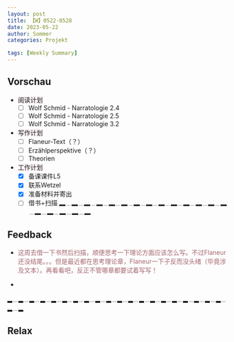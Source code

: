 ```yaml
---
layout: post
title: 【W】0522-0528
date: 2023-05-22
author: Sommer
categories: Projekt

tags: [Weekly Summary]
--- 
```


## Vorschau

- <font style="background:#fcf2f4">阅读计划</font>
  - [ ] Wolf Schmid - Narratologie 2.4
  - [ ] Wolf Schmid - Narratologie 2.5
  - [ ] Wolf Schmid - Narratologie 3.2
- <font style="background:#fcf2f4">写作计划</font>
  - [ ] Flaneur-Text（？）
  - [ ] Erzählperspektive（？）
  - [ ] Theorien
- <font style="background:#fcf2f4">工作计划</font>
  - [x] 备课课件L5
  - [x] 联系Wetzel
  - [x] 准备材料并寄出
  - [ ] 借书+扫描
▂﹍▂﹍▂﹍▂﹍▂﹍▂﹍▂﹍▂﹍▂﹍▂﹍▂﹍▂﹍▂﹍▂﹍▂﹍▂﹍▂﹍▂﹍▂

## Feedback

- <font style="color:#a66870">这周去借一下书然后扫描，顺便思考一下理论方面应该怎么写。不过Flaneur还没结尾。。。但是最近都在思考理论章，Flaneur一下子反而没头绪（毕竟涉及文本）。再看看吧，反正不管哪章都要试着写写！</font>

- <font style="color:#a66870"></font>

▂﹍▂﹍▂﹍▂﹍▂﹍▂﹍▂﹍▂﹍▂﹍▂﹍▂﹍▂﹍▂﹍▂﹍▂﹍▂﹍▂﹍▂﹍▂﹍▂﹍▂﹍▂

## Relax

<font style="color:#56925A"></font><br>
